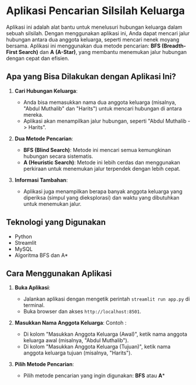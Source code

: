 # Aplikasi Pencarian Silsilah Keluarga

Aplikasi ini adalah alat bantu untuk menelusuri hubungan keluarga dalam sebuah silsilah. Dengan menggunakan aplikasi ini, Anda dapat mencari jalur hubungan antara dua anggota keluarga, seperti mencari nenek moyang bersama. Aplikasi ini menggunakan dua metode pencarian: **BFS (Breadth-First Search)** dan **A** **(A-Star)**, yang membantu menemukan jalur hubungan dengan cepat dan efisien.

## Apa yang Bisa Dilakukan dengan Aplikasi Ini?

1. **Cari Hubungan Keluarga**:
   - Anda bisa memasukkan nama dua anggota keluarga (misalnya, "Abdul Muthalib" dan "Harits") untuk mencari hubungan di antara mereka.
   - Aplikasi akan menampilkan jalur hubungan, seperti "Abdul Muthalib -> Harits".

2. **Dua Metode Pencarian**:
   - **BFS (Blind Search)**: Metode ini mencari semua kemungkinan hubungan secara sistematis.
   - **A (Heuristic Search)**: Metode ini lebih cerdas dan menggunakan perkiraan untuk menemukan jalur terpendek dengan lebih cepat.

3. **Informasi Tambahan**:
   - Aplikasi juga menampilkan berapa banyak anggota keluarga yang diperiksa (simpul yang dieksplorasi) dan waktu yang dibutuhkan untuk menemukan jalur.

## Teknologi yang Digunakan
- Python
- Streamlit
- MySQL
- Algoritma BFS dan A*

## Cara Menggunakan Aplikasi

1. **Buka Aplikasi**:
   - Jalankan aplikasi dengan mengetik perintah `streamlit run app.py` di terminal.
   - Buka browser dan akses `http://localhost:8501`.

2. **Masukkan Nama Anggota Keluarga**:
     Contoh :
   - Di kolom "Masukkan Anggota Keluarga (Awal)", ketik nama anggota keluarga awal (misalnya, "Abdul Muthalib").
   - Di kolom "Masukkan Anggota Keluarga (Tujuan)", ketik nama anggota keluarga tujuan (misalnya, "Harits").

3. **Pilih Metode Pencarian**:
   - Pilih metode pencarian yang ingin digunakan: **BFS** atau **A***
